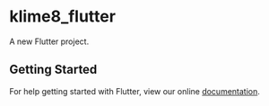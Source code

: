 # klime8_flutter

A new Flutter project.

## Getting Started

For help getting started with Flutter, view our online
[documentation](https://flutter.io/).
